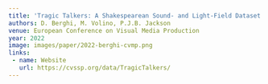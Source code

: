 ```yaml
---
title: 'Tragic Talkers: A Shakespearean Sound- and Light-Field Dataset for Audio-Visual Machine Learning Research'
authors: D. Berghi, M. Volino, P.J.B. Jackson
venue: European Conference on Visual Media Production
year: 2022
image: images/paper/2022-berghi-cvmp.png
links:
 - name: Website
   url: https://cvssp.org/data/TragicTalkers/
---
```

